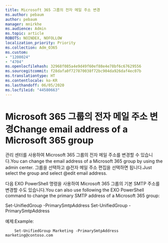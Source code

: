 ```yaml
---
title: Microsoft 365 그룹의 전자 메일 주소 변경
ms.author: pebaum
author: pebaum
manager: mnirkhe
ms.audience: Admin
ms.topic: article
ROBOTS: NOINDEX, NOFOLLOW
localization_priority: Priority
ms.collection: Adm_O365
ms.custom:
- "1200024"
- "4704"
ms.openlocfilehash: 32968f085a4e9d49f60ef88e4e78bf6c67629556
ms.sourcegitcommit: f28dafa0f727870038f72bc904da926daf4ec07b
ms.translationtype: HT
ms.contentlocale: ko-KR
ms.lasthandoff: 06/05/2020
ms.locfileid: "44580663"
---
```

# <a name="change-email-address-of-a-microsoft-365-group"></a><span data-ttu-id="170fb-102">Microsoft 365 그룹의 전자 메일 주소 변경</span><span class="sxs-lookup"><span data-stu-id="170fb-102">Change email address of a Microsoft 365 group</span></span>

<span data-ttu-id="170fb-103">관리 센터를 사용하여 Microsoft 365 그룹의 전자 메일 주소를 변경할 수 있습니다.</span><span class="sxs-lookup"><span data-stu-id="170fb-103">You can change the email address of a Microsoft 365 group by using the admin center.</span></span> <span data-ttu-id="170fb-104">그룹을 선택하고 @전자 메일 주소 편집을 선택하면 됩니다.</span><span class="sxs-lookup"><span data-stu-id="170fb-104">Just select the group and select @edit email address.</span></span>

<span data-ttu-id="170fb-105">다음 EXO PowerShell 명령을 사용하여 Microsoft 365 그룹의 기본 SMTP 주소를 변경할 수도 있습니다.</span><span class="sxs-lookup"><span data-stu-id="170fb-105">You can also use following the EXO PowerShell command to change the primary SMTP address of a Microsoft 365 group:</span></span>

<span data-ttu-id="170fb-106">Set-UnifiedGroup <Group Name> -PrimarySmtpAddress <new SMTP Address></span><span class="sxs-lookup"><span data-stu-id="170fb-106">Set-UnifiedGroup <Group Name> -PrimarySmtpAddress <new SMTP Address></span></span>

<span data-ttu-id="170fb-107">예제:</span><span class="sxs-lookup"><span data-stu-id="170fb-107">Example:</span></span>

```
    Set-UnifiedGroup Marketing -PrimarySmtpAddress marketing@contoso.com
```
